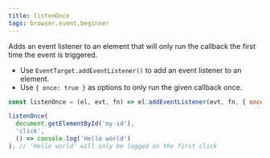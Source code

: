 ```yaml
---
title: listenOnce
tags: browser,event,beginner
---
```


Adds an event listener to an element that will only run the callback the first time the event is triggered.

- Use `EventTarget.addEventListener()` to add an event listener to an element.
- Use `{ once: true }` as options to only run the given callback once.

```js
const listenOnce = (el, evt, fn) => el.addEventListener(evt, fn, { once: true });
```

```js
listenOnce(
  document.getElementById('my-id'),
  'click',
  () => console.log('Hello world')
); // 'Hello world' will only be logged on the first click
```
